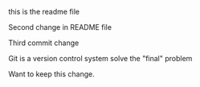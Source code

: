this is the readme file

Second change in README file

Third commit change

Git is a version control system solve the "final" problem

Want to keep this change.

